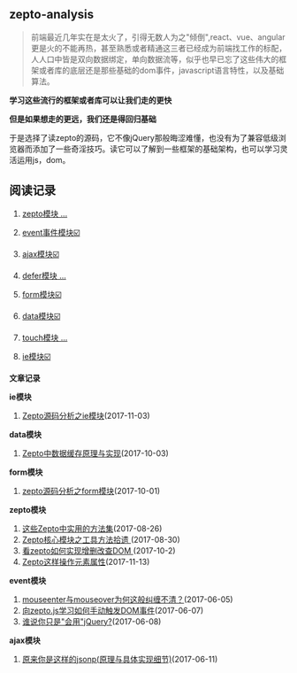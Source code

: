 ## zepto-analysis

> 前端最近几年实在是太火了，引得无数人为之"倾倒",react、vue、angular更是火的不能再热，甚至熟悉或者精通这三者已经成为前端找工作的标配，人人口中皆是双向数据绑定，单向数据流等，似乎也早已忘了这些伟大的框架或者库的底层还是那些基础的dom事件，javascript语言特性，以及基础算法。

**学习这些流行的框架或者库可以让我们走的更快**

**但是如果想走的更远，我们还是得回归基础**

于是选择了读zepto的源码，它不像jQuery那般晦涩难懂，也没有为了兼容低级浏览器而添加了一些奇淫技巧。读它可以了解到一些框架的基础架构，也可以学习灵活运用js，dom。


## 阅读记录

1. [zepto模块 ...](https://github.com/qianlongo/zepto-analysis/blob/master/src/zepto.js)

2. [event事件模块☑️](https://github.com/qianlongo/zepto-analysis/blob/master/src/event.js)

3. [ajax模块☑️](https://github.com/qianlongo/zepto-analysis/blob/master/src/ajax.js)

4. [defer模块 ...](https://github.com/qianlongo/zepto-analysis/blob/master/src/defer.js)

5. [form模块☑️](https://github.com/qianlongo/zepto-analysis/blob/master/src/form.js)

6. [data模块☑️](https://github.com/qianlongo/zepto-analysis/blob/master/src/data.js)

7. [touch模块 ...](https://github.com/qianlongo/zepto-analysis/blob/master/src/touch.js)

8. [ie模块☑️](https://github.com/qianlongo/zepto-analysis/blob/master/src/ie.js)

**文章记录**

**ie模块**

  1. [Zepto源码分析之ie模块](https://github.com/qianlongo/zepto-analysis/issues/10)(2017-11-03)

**data模块**

  1. [Zepto中数据缓存原理与实现](https://github.com/qianlongo/zepto-analysis/issues/9)(2017-10-03)

**form模块**
  1. [zepto源码分析之form模块](https://github.com/qianlongo/zepto-analysis/issues/7)(2017-10-01)

**zepto模块**

  1. [这些Zepto中实用的方法集](https://github.com/qianlongo/zepto-analysis/issues/5)(2017-08-26)
  2. [Zepto核心模块之工具方法拾遗 ](https://github.com/qianlongo/zepto-analysis/issues/6)(2017-08-30)
  3. [看zepto如何实现增删改查DOM ](https://github.com/qianlongo/zepto-analysis/issues/8)(2017-10-2)
  4. [Zepto这样操作元素属性](https://github.com/qianlongo/zepto-analysis/issues/11)(2017-11-13)

**event模块**

  1. [mouseenter与mouseover为何这般纠缠不清？](https://github.com/qianlongo/zepto-analysis/issues/1)(2017-06-05)
  2. [向zepto.js学习如何手动触发DOM事件](https://github.com/qianlongo/zepto-analysis/issues/2)(2017-06-07)
  3. [谁说你只是"会用"jQuery?](https://github.com/qianlongo/zepto-analysis/issues/3)(2017-06-08)

**ajax模块**

  1. [原来你是这样的jsonp(原理与具体实现细节)](https://github.com/qianlongo/zepto-analysis/issues/4)(2017-06-11)
